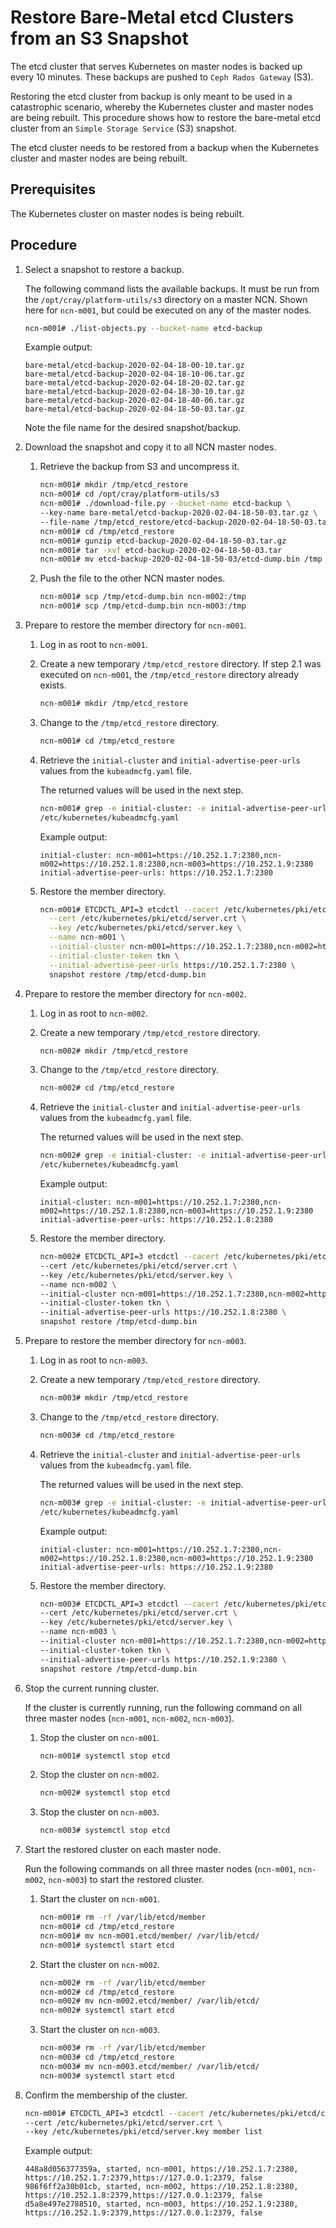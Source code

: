 # Restore Bare-Metal etcd Clusters from an S3 Snapshot

The etcd cluster that serves Kubernetes on master nodes is backed up every 10 minutes. These backups are pushed to `Ceph Rados Gateway` \(S3\).

Restoring the etcd cluster from backup is only meant to be used in a catastrophic scenario, whereby the Kubernetes cluster and master nodes are being rebuilt.
This procedure shows how to restore the bare-metal etcd cluster from an `Simple Storage Service` \(S3\) snapshot.

The etcd cluster needs to be restored from a backup when the Kubernetes cluster and master nodes are being rebuilt.


## Prerequisites

The Kubernetes cluster on master nodes is being rebuilt.

## Procedure

1. Select a snapshot to restore a backup.

    The following command lists the available backups. It must be run from the `/opt/cray/platform-utils/s3` directory on a master NCN.
    Shown here for `ncn-m001`, but could be executed on any of the master nodes.

    ```bash
    ncn-m001# ./list-objects.py --bucket-name etcd-backup
    ```

    Example output:

    ```text
    bare-metal/etcd-backup-2020-02-04-18-00-10.tar.gz
    bare-metal/etcd-backup-2020-02-04-18-10-06.tar.gz
    bare-metal/etcd-backup-2020-02-04-18-20-02.tar.gz
    bare-metal/etcd-backup-2020-02-04-18-30-10.tar.gz
    bare-metal/etcd-backup-2020-02-04-18-40-06.tar.gz
    bare-metal/etcd-backup-2020-02-04-18-50-03.tar.gz
    ```

    Note the file name for the desired snapshot/backup.

1. Download the snapshot and copy it to all NCN master nodes.

    1. Retrieve the backup from S3 and uncompress it.

        ```bash
        ncn-m001# mkdir /tmp/etcd_restore
        ncn-m001# cd /opt/cray/platform-utils/s3
        ncn-m001# ./download-file.py --bucket-name etcd-backup \
        --key-name bare-metal/etcd-backup-2020-02-04-18-50-03.tar.gz \
        --file-name /tmp/etcd_restore/etcd-backup-2020-02-04-18-50-03.tar.gz
        ncn-m001# cd /tmp/etcd_restore
        ncn-m001# gunzip etcd-backup-2020-02-04-18-50-03.tar.gz
        ncn-m001# tar -xvf etcd-backup-2020-02-04-18-50-03.tar
        ncn-m001# mv etcd-backup-2020-02-04-18-50-03/etcd-dump.bin /tmp
        ```

    2. Push the file to the other NCN master nodes.

        ```bash
        ncn-m001# scp /tmp/etcd-dump.bin ncn-m002:/tmp
        ncn-m001# scp /tmp/etcd-dump.bin ncn-m003:/tmp
        ```

1. Prepare to restore the member directory for `ncn-m001`.

    1. Log in as root to `ncn-m001`.

    2. Create a new temporary `/tmp/etcd_restore` directory. If step 2.1 was executed on `ncn-m001`, the `/tmp/etcd_restore` directory already exists.

        ```bash
        ncn-m001# mkdir /tmp/etcd_restore
        ```

    3. Change to the `/tmp/etcd_restore` directory.

        ```bash
        ncn-m001# cd /tmp/etcd_restore
        ```

    4. Retrieve the `initial-cluster` and `initial-advertise-peer-urls` values from the `kubeadmcfg.yaml` file.

        The returned values will be used in the next step.

        ```bash
        ncn-m001# grep -e initial-cluster: -e initial-advertise-peer-urls: \
        /etc/kubernetes/kubeadmcfg.yaml
        ```

        Example output:

        ```text
        initial-cluster: ncn-m001=https://10.252.1.7:2380,ncn-m002=https://10.252.1.8:2380,ncn-m003=https://10.252.1.9:2380
        initial-advertise-peer-urls: https://10.252.1.7:2380
        ```

    5. Restore the member directory.

        ```bash
        ncn-m001# ETCDCTL_API=3 etcdctl --cacert /etc/kubernetes/pki/etcd/ca.crt \
          --cert /etc/kubernetes/pki/etcd/server.crt \
          --key /etc/kubernetes/pki/etcd/server.key \
          --name ncn-m001 \
          --initial-cluster ncn-m001=https://10.252.1.7:2380,ncn-m002=https://10.252.1.8:2380,ncn-m003=https://10.252.1.9:2380 \
          --initial-cluster-token tkn \
          --initial-advertise-peer-urls https://10.252.1.7:2380 \
          snapshot restore /tmp/etcd-dump.bin
        ```

1. Prepare to restore the member directory for `ncn-m002`.

    1. Log in as root to `ncn-m002`.

    2. Create a new temporary `/tmp/etcd_restore` directory.

        ```bash
        ncn-m002# mkdir /tmp/etcd_restore
        ```

    3. Change to the `/tmp/etcd_restore` directory.

        ```bash
        ncn-m002# cd /tmp/etcd_restore
        ```

    4. Retrieve the `initial-cluster` and `initial-advertise-peer-urls` values from the `kubeadmcfg.yaml` file.

        The returned values will be used in the next step.

        ```bash
        ncn-m002# grep -e initial-cluster: -e initial-advertise-peer-urls: \
        /etc/kubernetes/kubeadmcfg.yaml
        ```

        Example output:

        ```text
        initial-cluster: ncn-m001=https://10.252.1.7:2380,ncn-m002=https://10.252.1.8:2380,ncn-m003=https://10.252.1.9:2380
        initial-advertise-peer-urls: https://10.252.1.8:2380
        ```

    5. Restore the member directory.

        ```bash
        ncn-m002# ETCDCTL_API=3 etcdctl --cacert /etc/kubernetes/pki/etcd/ca.crt \
        --cert /etc/kubernetes/pki/etcd/server.crt \
        --key /etc/kubernetes/pki/etcd/server.key \
        --name ncn-m002 \
        --initial-cluster ncn-m001=https://10.252.1.7:2380,ncn-m002=https://10.252.1.8:2380,ncn-m003=https://10.252.1.9:2380 \
        --initial-cluster-token tkn \
        --initial-advertise-peer-urls https://10.252.1.8:2380 \
        snapshot restore /tmp/etcd-dump.bin
        ```

1. Prepare to restore the member directory for `ncn-m003`.

    1. Log in as root to `ncn-m003`.

    2. Create a new temporary `/tmp/etcd_restore` directory.

        ```bash
        ncn-m003# mkdir /tmp/etcd_restore
        ```

    3. Change to the `/tmp/etcd_restore` directory.

        ```bash
        ncn-m003# cd /tmp/etcd_restore
        ```

    4. Retrieve the `initial-cluster` and `initial-advertise-peer-urls` values from the `kubeadmcfg.yaml` file.

        The returned values will be used in the next step.

        ```bash
        ncn-m003# grep -e initial-cluster: -e initial-advertise-peer-urls: \
        /etc/kubernetes/kubeadmcfg.yaml
        ```

        Example output:

        ```text
        initial-cluster: ncn-m001=https://10.252.1.7:2380,ncn-m002=https://10.252.1.8:2380,ncn-m003=https://10.252.1.9:2380
        initial-advertise-peer-urls: https://10.252.1.9:2380
        ```

    5. Restore the member directory.

        ```bash
        ncn-m003# ETCDCTL_API=3 etcdctl --cacert /etc/kubernetes/pki/etcd/ca.crt \
        --cert /etc/kubernetes/pki/etcd/server.crt \
        --key /etc/kubernetes/pki/etcd/server.key \
        --name ncn-m003 \
        --initial-cluster ncn-m001=https://10.252.1.7:2380,ncn-m002=https://10.252.1.8:2380,ncn-m003=https://10.252.1.9:2380 \
        --initial-cluster-token tkn \
        --initial-advertise-peer-urls https://10.252.1.9:2380 \
        snapshot restore /tmp/etcd-dump.bin
        ```

1. Stop the current running cluster.

    If the cluster is currently running, run the following command on all three master nodes \(`ncn-m001`, `ncn-m002`, `ncn-m003`\).

    1. Stop the cluster on `ncn-m001`.

        ```bash
        ncn-m001# systemctl stop etcd
        ```

    2. Stop the cluster on `ncn-m002`.

        ```bash
        ncn-m002# systemctl stop etcd
        ```

    3. Stop the cluster on `ncn-m003`.

        ```bash
        ncn-m003# systemctl stop etcd
        ```

1. Start the restored cluster on each master node.

    Run the following commands on all three master nodes \(`ncn-m001`, `ncn-m002`, `ncn-m003`\) to start the restored cluster.

    1. Start the cluster on `ncn-m001`.

        ```bash
        ncn-m001# rm -rf /var/lib/etcd/member
        ncn-m001# cd /tmp/etcd_restore
        ncn-m001# mv ncn-m001.etcd/member/ /var/lib/etcd/
        ncn-m001# systemctl start etcd
        ```

    2. Start the cluster on `ncn-m002`.

        ```bash
        ncn-m002# rm -rf /var/lib/etcd/member
        ncn-m002# cd /tmp/etcd_restore
        ncn-m002# mv ncn-m002.etcd/member/ /var/lib/etcd/
        ncn-m002# systemctl start etcd
        ```

    3. Start the cluster on `ncn-m003`.

        ```bash
        ncn-m003# rm -rf /var/lib/etcd/member
        ncn-m003# cd /tmp/etcd_restore
        ncn-m003# mv ncn-m003.etcd/member/ /var/lib/etcd/
        ncn-m003# systemctl start etcd
        ```

1. Confirm the membership of the cluster.

    ```bash
    ncn-m001# ETCDCTL_API=3 etcdctl --cacert /etc/kubernetes/pki/etcd/ca.crt \
    --cert /etc/kubernetes/pki/etcd/server.crt \
    --key /etc/kubernetes/pki/etcd/server.key member list
    ```

    Example output:

    ```
    448a8d056377359a, started, ncn-m001, https://10.252.1.7:2380, https://10.252.1.7:2379,https://127.0.0.1:2379, false
    986f6ff2a30b01cb, started, ncn-m002, https://10.252.1.8:2380, https://10.252.1.8:2379,https://127.0.0.1:2379, false
    d5a8e497e2788510, started, ncn-m003, https://10.252.1.9:2380, https://10.252.1.9:2379,https://127.0.0.1:2379, false
    ```
